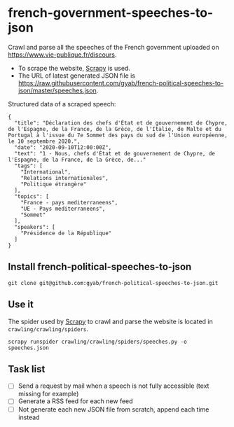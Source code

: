 # french-government-speeches-to-json

Crawl and parse all the speeches of the French government uploaded on https://www.vie-publique.fr/discours.

- To scrape the website, [Scrapy](https://github.com/scrapy/scrapy) is used.
- The URL of latest generated JSON file is https://raw.githubusercontent.com/gyab/french-political-speeches-to-json/master/speeches.json.

Structured data of a scraped speech:
  ```
  {
    "title": "Déclaration des chefs d'État et de gouvernement de Chypre, de l'Espagne, de la France, de la Grèce, de l'Italie, de Malte et du Portugal à l'issue du 7e Sommet des pays du sud de l'Union européenne, le 10 septembre 2020.",
    "date": "2020-09-10T12:00:00Z",
    "text": "1 - Nous, chefs d'État et de gouvernement de Chypre, de l'Espagne, de la France, de la Grèce, de..."
    "tags": [
      "International",
      "Relations internationales",
      "Politique étrangère"
    ],
    "topics": [
      "France - pays mediterraneens",
      "UE - Pays mediterraneens",
      "Sommet"
    ],
    "speakers": [
      "Présidence de la République"
    ]
  }
  ```


## Install french-political-speeches-to-json

`git clone git@github.com:gyab/french-political-speeches-to-json.git`

## Use it

The spider used by [Scrapy](https://github.com/scrapy/scrapy) to crawl and parse the website is located in `crawling/crawling/spiders`.

`scrapy runspider crawling/crawling/spiders/speeches.py -o speeches.json`

## Task list

- [ ] Send a request by mail when a speech is not fully accessible (text missing for example)
- [ ] Generate a RSS feed for each new feed
- [ ] Not generate each new JSON file from scratch, append each time instead

